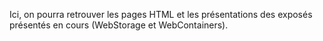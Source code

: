 Ici, on pourra retrouver les pages HTML et les présentations des exposés présentés en cours (WebStorage et WebContainers).